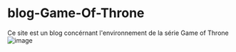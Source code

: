# blog-Game-Of-Throne

Ce site est un blog concérnant l'environnement de la série Game of Throne
![image]("https://drive.google.com/drive/u/0/my-drive/homeGOT.png")
